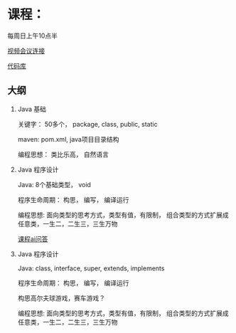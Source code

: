 # 课程：
每周日上午10点半 

[视频会议连接](https://meet.jit.si/innox.online.class)

[代码库](https://github.com/innox-jp/java-course)

## 大纲

1. Java 基础

    关键字： 50多个， package, class, public, static

    maven: pom.xml, java项目目录结构

    编程思想： 类比乐高， 自然语言

2. Java 程序设计
    
    Java: 8个基础类型， void

    程序生命周期： 构思， 编写， 编译运行

    编程思想: 面向类型的思考方式，类型有值，有限制， 组合类型的方式扩展成任意类，一生二，二生三，三生万物

    [课程ai问答](https://chat.forefront.ai/share/xbxfaa9snbaa9oup)

3. Java 程序设计
    
    Java: class, interface, super, extends, implements 

    程序生命周期： 构思， 编写， 编译运行

    构思高尔夫球游戏，赛车游戏？

    编程思想: 面向类型的思考方式，类型有值，有限制， 组合类型的方式扩展成任意类，一生二，二生三，三生万物


